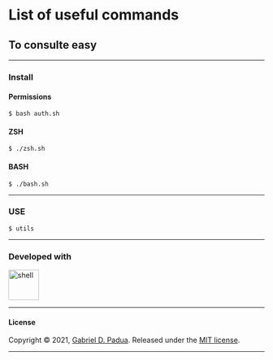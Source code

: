 # List of useful commands

## To consulte easy

---

### Install

#### Permissions

```shell
$ bash auth.sh
```
#### ZSH

```shell
$ ./zsh.sh
```

#### BASH

```shell
$ ./bash.sh

```

---

### USE

```shell
$ utils
```

---

### Developed with

<div>
<img alt="shell" width="60px" src="https://img.icons8.com/doodle/48/000000/console--v2.png"/>
</div>


---

#### License

Copyright © 2021, [Gabriel D. Padua](https://github.com/gabrielDpadua21).
Released under the [MIT license](LICENSE).

***

